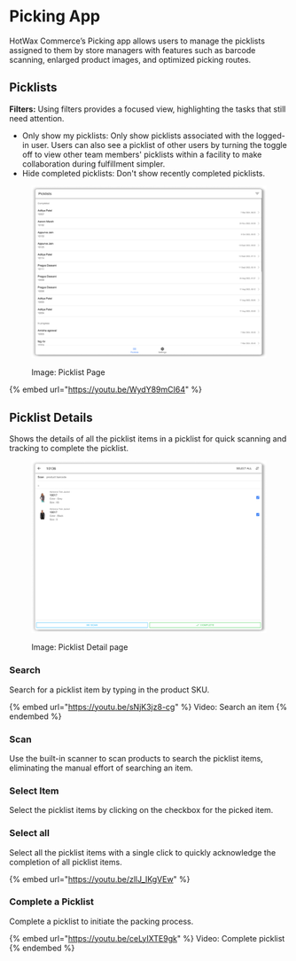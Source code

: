 # Picking App

HotWax Commerce’s Picking app allows users to manage the picklists assigned to them by store managers with features such as barcode scanning, enlarged product images, and optimized picking routes.

## Picklists

**Filters:** Using filters provides a focused view, highlighting the tasks that still need attention.

* Only show my picklists: Only show picklists associated with the logged-in user. Users can also see a picklist of other users by turning the toggle off to view other team members' picklists within a facility to make collaboration during fulfillment simpler.
* Hide completed picklists: Don't show recently completed picklists.

<figure><img src="../.gitbook/assets/1 12.png" alt=""><figcaption><p>Image: Picklist Page</p></figcaption></figure>

{% embed url="https://youtu.be/WydY89mCI64" %}

## Picklist Details

Shows the details of all the picklist items in a picklist for quick scanning and tracking to complete the picklist.

<figure><img src="../.gitbook/assets/picking.hotwax figma.png" alt=""><figcaption><p>Image: Picklist Detail page</p></figcaption></figure>

### Search

Search for a picklist item by typing in the product SKU.

{% embed url="https://youtu.be/sNjK3jz8-cg" %}
Video: Search an item
{% endembed %}

### Scan

Use the built-in scanner to scan products to search the picklist items, eliminating the manual effort of searching an item.

### Select Item

Select the picklist items by clicking on the checkbox for the picked item.

### Select all

Select all the picklist items with a single click to quickly acknowledge the completion of all picklist items.

{% embed url="https://youtu.be/zllJ_IKgVEw" %}

### Complete a Picklist

Complete a picklist to initiate the packing process.

{% embed url="https://youtu.be/ceLyIXTE9gk" %}
Video: Complete picklist
{% endembed %}
